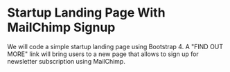 # Startup Landing Page With MailChimp Signup

We will code a simple startup landing page using Bootstrap 4. A "FIND OUT MORE" link will bring users to a new page that allows to sign up for newsletter subscription using MailChimp.
